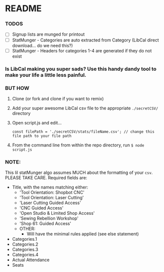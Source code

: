 # README

### TODOS

* [ ] Signup lists are munged for printout
* [ ] StatMunger - Categories are auto extracted from Category (LibCal direct download... do we need this?)
* [ ] StatMunger - Headers for categories 1-4 are generated if they do not exist

### Is LibCal making you super sads? Use this handy dandy tool to make your life a little less painful.

### BUT HOW
1. Clone (or fork and clone if you want to remix)
1. Add your super awesome LibCal csv file to the appropriate `./secretCSV/` directory
1. Open script.js and edit...

    ```
    const filePath = './secretCSV/stats/fileName.csv'; // change this file path to your file path
    ```

1. From the command line from within the repo directory, run `$ node script.js`

### NOTE:

This lil statMunger algo assumes MUCH about the formatting of your `csv`. PLEASE TAKE CARE. Required fields are:

* Title, with the names matching either:
    * 'Tool Orientation: Shopbot CNC'
    * 'Tool Orientation: Laser Cutting'
    * 'Laser Cutting Guided Access'
    * 'CNC Guided Access'
    * 'Open Studio & Limited Shop Access'
    * 'Sewing Rebellion Workshop'
    * 'Shop 61: Guided Access'
    * OTHER:
        * Will have the minimal rules applied (see else statement)
* Categories.1
* Categories.2
* Categories.3
* Categories.4
* Actual Attendance
* Seats
